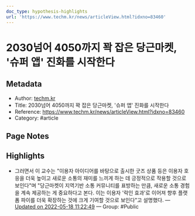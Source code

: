```yaml
---
doc_type: hypothesis-highlights
url: 'https://www.techm.kr/news/articleView.html?idxno=83460'
---
```


# 2030넘어 4050까지 꽉 잡은 당근마켓, '슈퍼 앱' 진화를 시작한다

## Metadata
- Author: [techm.kr]()
- Title: 2030넘어 4050까지 꽉 잡은 당근마켓, '슈퍼 앱' 진화를 시작한다
- Reference: https://www.techm.kr/news/articleView.html?idxno=83460
- Category: #article

## Page Notes
## Highlights
- 그러면서 이 교수는 "이용자 아이디어를 바탕으로 출시한 굿즈 상품 등은 이용자 호응을 더욱 높이고 새로운 소통의 재미를 느끼게 하는 데 긍정적으로 작용할 것으로 보인다"며 "당근마켓이 지역기반 소통 커뮤니티를 표방하는 만큼, 새로운 소통 경험을 계속 제공하는 게 중요하다고 본다. 이는 이용자 '락인 효과'로 이어져 향후 플랫폼 파이를 더욱 확장하는 것에 크게 기여할 것으로 보인다"고 설명했다. — [Updated on 2022-05-18 11:22:49](https://hyp.is/afdslNZREeyzZhvYdtobgQ/www.techm.kr/news/articleView.html?idxno=83460) — Group: #Public



